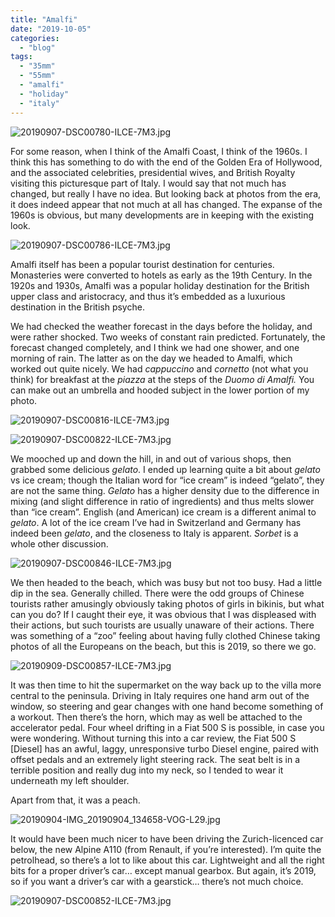 ```yaml
---
title: "Amalfi"
date: "2019-10-05"
categories: 
  - "blog"
tags: 
  - "35mm"
  - "55mm"
  - "amalfi"
  - "holiday"
  - "italy"
---
```


![20190907-DSC00780-ILCE-7M3.jpg](/assets/images/f3c11-20190907-dsc00780-ilce-7m3.jpg)

For some reason, when I think of the Amalfi Coast, I think of the 1960s. I think this has something to do with the end of the Golden Era of Hollywood, and the associated celebrities, presidential wives, and British Royalty visiting this picturesque part of Italy. I would say that not much has changed, but really I have no idea. But looking back at photos from the era, it does indeed appear that not much at all has changed. The expanse of the 1960s is obvious, but many developments are in keeping with the existing look.

![20190907-DSC00786-ILCE-7M3.jpg](/assets/images/e1555-20190907-dsc00786-ilce-7m3.jpg)

Amalfi itself has been a popular tourist destination for centuries. Monasteries were converted to hotels as early as the 19th Century. In the 1920s and 1930s, Amalfi was a popular holiday destination for the British upper class and aristocracy, and thus it’s embedded as a luxurious destination in the British psyche.

We had checked the weather forecast in the days before the holiday, and were rather shocked. Two weeks of constant rain predicted. Fortunately, the forecast changed completely, and I think we had one shower, and one morning of rain. The latter as on the day we headed to Amalfi, which worked out quite nicely. We had _cappuccino_ and _cornetto_ (not what you think) for breakfast at the _piazza_ at the steps of the _Duomo di Amalfi._ You can make out an umbrella and hooded subject in the lower portion of my photo.

![20190907-DSC00816-ILCE-7M3.jpg](/assets/images/b0cd9-20190907-dsc00816-ilce-7m3.jpg)

![20190907-DSC00822-ILCE-7M3.jpg](/assets/images/bfb3c-20190907-dsc00822-ilce-7m3.jpg)

We mooched up and down the hill, in and out of various shops, then grabbed some delicious _gelato_. I ended up learning quite a bit about _gelato_ vs ice cream; though the Italian word for “ice cream” is indeed “gelato”, they are not the same thing. _Gelato_ has a higher density due to the difference in mixing (and slight difference in ratio of ingredients) and thus melts slower than “ice cream”. English (and American) ice cream is a different animal to _gelato_. A lot of the ice cream I’ve had in Switzerland and Germany has indeed been _gelato_, and the closeness to Italy is apparent. _Sorbet_ is a whole other discussion.

![20190907-DSC00846-ILCE-7M3.jpg](/assets/images/b64fe-20190907-dsc00846-ilce-7m3.jpg)

We then headed to the beach, which was busy but not too busy. Had a little dip in the sea. Generally chilled. There were the odd groups of Chinese tourists rather amusingly obviously taking photos of girls in bikinis, but what can you do? If I caught their eye, it was obvious that I was displeased with their actions, but such tourists are usually unaware of their actions. There was something of a “zoo” feeling about having fully clothed Chinese taking photos of all the Europeans on the beach, but this is 2019, so there we go.

![20190909-DSC00857-ILCE-7M3.jpg](/assets/images/5daeb-20190909-dsc00857-ilce-7m3.jpg)

It was then time to hit the supermarket on the way back up to the villa more central to the peninsula. Driving in Italy requires one hand arm out of the window, so steering and gear changes with one hand become something of a workout. Then there’s the horn, which may as well be attached to the accelerator pedal. Four wheel drifting in a Fiat 500 S is possible, in case you were wondering. Without turning this into a car review, the Fiat 500 S \[Diesel\] has an awful, laggy, unresponsive turbo Diesel engine, paired with offset pedals and an extremely light steering rack. The seat belt is in a terrible position and really dug into my neck, so I tended to wear it underneath my left shoulder.

Apart from that, it was a peach.

![20190904-IMG_20190904_134658-VOG-L29.jpg](/assets/images/9211b-20190904-img_20190904_134658-vog-l29.jpg)

It would have been much nicer to have been driving the Zurich-licenced car below, the new Alpine A110 (from Renault, if you’re interested). I’m quite the petrolhead, so there’s a lot to like about this car. Lightweight and all the right bits for a proper driver’s car… except manual gearbox. But again, it’s 2019, so if you want a driver’s car with a gearstick… there’s not much choice.

![20190907-DSC00852-ILCE-7M3.jpg](/assets/images/45d84-20190907-dsc00852-ilce-7m3.jpg)
